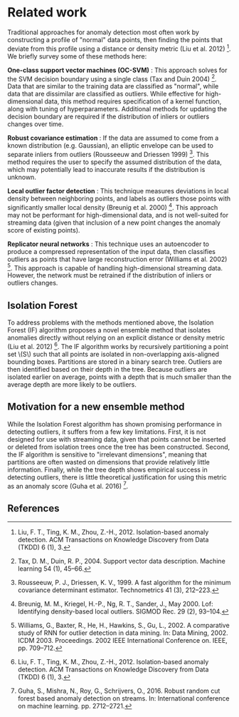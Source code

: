 # Related work

Traditional approaches for anomaly detection most often work by constructing a
profile of "normal" data points, then finding the points that deviate from
this profile using a distance or density metric (Liu et al. 2012) [^1]. We
briefly survey some of these methods here:

**One-class support vector machines (OC-SVM)**
: This approach solves for the SVM decision boundary using a single class
(Tax and Duin 2004) [^2]. Data that are similar to the training data are classified as
"normal", while data that are dissimilar are classified as outliers. While
effective for high-dimensional data, this method requires specification of a
kernel function, along with tuning of hyperparameters. Additional methods for
updating the decision boundary are required if the distribution of inliers or
outliers changes over time.

**Robust covariance estimation**
: If the data are assumed to come from a known distribution (e.g. Gaussian),
an elliptic envelope can be used to separate inliers from outliers (Rousseeuw and Driessen 1999) [^3].
This method requires the user to specify the assumed distribution of the data,
which may potentially lead to inaccurate results if the distribution is unknown.

**Local outlier factor detection**
: This technique measures
deviations in local density between neighboring points, and labels as outliers
those points with significantly smaller local density (Breunig et al. 2000) [^4]. This
approach may not be performant for high-dimensional data, and is not well-suited
for streaming data (given that inclusion of a new point changes the anomaly
score of existing points).

**Replicator neural networks**
: This technique uses an autoencoder
to produce a compressed representation of the input data, then classifies
outliers as points that have large reconstruction error (Williams et al. 2002) [^5].
This approach is capable of handling high-dimensional streaming data. However,
the network must be retrained if the distribution of inliers or outliers
changes.

## Isolation Forest

To address problems with the methods mentioned above, the Isolation Forest (IF) algorithm proposes a novel
ensemble method that isolates anomalies directly without relying on an explicit
distance or density metric (Liu et al. 2012) [^1]. The IF algorithm works by
recursively partitioning a point set \\(S\\) such that all points are isolated in
non-overlapping axis-aligned bounding boxes. Partitions are stored in a binary
search tree. Outliers are then identified based on their depth in the tree.
Because outliers are isolated earlier on average, points with a depth that is
much smaller than the average depth are more likely to be outliers.

## Motivation for a new ensemble method

While the Isolation Forest
algorithm has shown promising performance in detecting outliers, it suffers from
a few key limitations. First, it is not designed for use with streaming data,
given that points cannot be inserted or deleted from isolation trees once the
tree has been constructed. Second, the IF algorithm is sensitive to "irrelevant
dimensions", meaning that partitions are often wasted on dimensions that
provide relatively little information. Finally, while the tree depth shows
empirical success in detecting outliers, there is little theoretical
justification for using this metric as an anomaly score (Guha et al. 2016) [^6].

## References

[^1]: Liu, F. T., Ting, K. M., Zhou, Z.-H., 2012. Isolation-based anomaly detection. ACM Transactions on Knowledge Discovery from Data (TKDD) 6 (1), 3.

[^2]: Tax, D. M., Duin, R. P., 2004. Support vector data description. Machine learning 54 (1), 45–66.

[^3]: Rousseeuw, P. J., Driessen, K. V., 1999. A fast algorithm for the minimum covariance determinant estimator. Technometrics 41 (3), 212–223.

[^4]: Breunig, M. M., Kriegel, H.-P., Ng, R. T., Sander, J., May 2000. Lof: Identifying density-based local outliers. SIGMOD Rec. 29 (2), 93–104.

[^5]: Williams,  G.,  Baxter,  R.,  He,  H.,  Hawkins,  S.,  Gu,  L.,  2002.  A  comparative  study  of  RNN  for outlier detection in data mining. In: Data Mining, 2002. ICDM 2003. Proceedings. 2002 IEEE International Conference on. IEEE, pp. 709–712.

[^6]: Guha, S., Mishra, N., Roy, G., Schrijvers, O., 2016. Robust random cut forest based anomaly detection on streams. In: International conference on machine learning. pp. 2712–2721.
